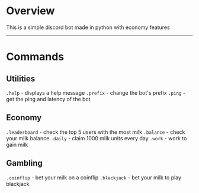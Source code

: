 # Overview

This is a simple discord bot made in python with economy features

---

# Commands

## Utilities
`.help` - displays a help message
`.prefix` - change the bot's prefix
`.ping` - get the ping and latency of the bot

## Economy
`.leaderboard` - check the top 5 users with the most milk
`.balance` - check your milk balance
`.daily` - claim 1000 milk units every day
`.work` - work to gain milk

## Gambling
`.coinflip` - bet your milk on a coinflip
`.blackjack` - bet your milk to play blackjack